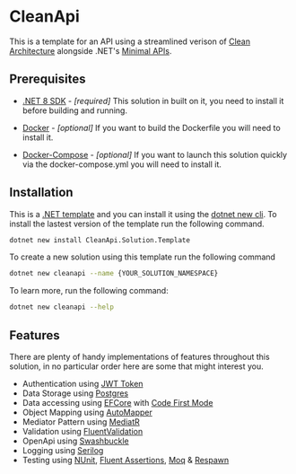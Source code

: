 # CleanApi

This is a template for an API using a streamlined verison of [Clean Architecture](https://github.com/jasontaylordev/CleanArchitecture) alongside .NET's [Minimal APIs](https://docs.microsoft.com/en-us/aspnet/core/fundamentals/minimal-apis).

## Prerequisites

- [.NET 8 SDK](https://dotnet.microsoft.com/download/dotnet/8.0) - *[required]* 
This solution in built on it, you need to install it before building and running.

- [Docker](https://www.docker.com/products/docker-desktop) - *[optional]* 
If you want to build the Dockerfile you will need to install it.

- [Docker-Compose](https://docs.docker.com/compose/install) - *[optional]* 
If you want to launch this solution quickly via the docker-compose.yml you will need to install it.

## Installation

This is a [.NET template](https://www.nuget.org/packages/CleanApi.Solution.Template) and you can install it using the [dotnet new cli](https://docs.microsoft.com/en-us/dotnet/core/tools/dotnet-new). To install the lastest version of the template run the following command.

``` bash
dotnet new install CleanApi.Solution.Template
```

To create a new solution using this template run the following command

```bash
dotnet new cleanapi --name {YOUR_SOLUTION_NAMESPACE}
```

To learn more, run the following command:

```bash
dotnet new cleanapi --help
```

## Features

There are plenty of handy implementations of features throughout this solution, in no particular order here are some that might interest you.

- Authentication using [JWT Token](https://jwt.io/introduction)
- Data Storage using [Postgres](https://github.com/postgres/postgres)
- Data accessing using [EFCore](https://github.com/dotnet/efcore) with [Code First Mode](https://learn.microsoft.com/en-us/ef/core/managing-schemas/migrations)
- Object Mapping using [AutoMapper](https://github.com/AutoMapper/AutoMapper)
- Mediator Pattern using [MediatR](https://github.com/jbogard/MediatR)
- Validation using [FluentValidation](https://github.com/FluentValidation/FluentValidation)
- OpenApi using [Swashbuckle](https://github.com/domaindrivendev/Swashbuckle.AspNetCore)
- Logging using [Serilog](https://github.com/serilog/serilog)
- Testing using [NUnit](https://github.com/nunit/nunit), [Fluent Assertions](https://github.com/fluentassertions/fluentassertions), [Moq](https://github.com/devlooped/moq) & [Respawn](https://github.com/jbogard/Respawn)